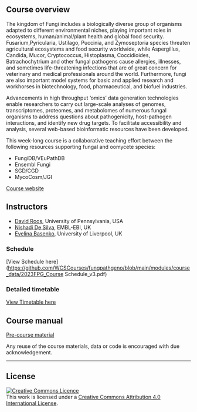 ## Course overview

The kingdom of Fungi includes a biologically diverse group of organisms adapted to different environmental niches, playing important roles in ecosystems, human/animal/plant health and global food security. Fusarium,Pyricularia, Ustilago, Puccinia, and Zymoseptoria species threaten agricultural ecosystems and food security worldwide, while Aspergillus, Candida, Mucor, Cryptococcus, Histoplasma, Coccidioides, Batrachochytrium and other fungal pathogens cause allergies, illnesses, and sometimes life-threatening infections that are of great concern for veterinary and medical professionals around the world. Furthermore, fungi are also important model systems for basic and applied research and workhorses in biotechnology, food, pharmaceutical, and biofuel industries.

Advancements in high throughput ‘omics’ data generation technologies enable researchers to carry out large-scale analyses of genomes, transcriptomes, proteomes, and metabolomes of numerous fungal organisms to address questions about pathogenicity, host-pathogen interactions, and identify new drug targets. To facilitate accessibility and analysis, several web-based bioinformatic resources have been developed.

This week-long course is a collaborative teaching effort between the following resources supporting fungal and oomycete species:

- FungiDB/VEuPathDB
- Ensembl Fungi
- SGD/CGD
- MycoCosm/JGI

[Course website](https://coursesandconferences.wellcomeconnectingscience.org/event/fungal-pathogen-genomics-20230509/)

## Instructors
- [David Roos](https://www.bio.upenn.edu/people/david-s-roos), University of Pennsylvania, USA
- [Nishadi De Silva](https://www.ebi.ac.uk/about/people/nishadi-de-silva), EMBL-EBI, UK
- [Evelina Basenko](https://www.liverpool.ac.uk/integrative-biology/staff/evelina-basenko/), University of Liverpool, UK


### Schedule
[View Schedule here](https://github.com/WCSCourses/fungpathgeno/blob/main/modules/course_data/2023FPG_Course Schedule_v3.pdf)

### Detailed timetable
[View Timetable here](https://github.com/WCSCourses/fungpathgeno/blob/main/modules/course_data/FPG2023_Timetable_v3.pdf)



## Course manual
  
[Pre-course material](https://github.com/WCSCourses/fungpathgeno/blob/main/modules/Introductory%20module/FPG2023%20Introductory%20module.pdf)         
  


Any reuse of the course materials, data or code is encouraged with due acknowledgement.

******
## License
<a rel="license" href="http://creativecommons.org/licenses/by/4.0/"><img alt="Creative Commons Licence" style="border-width:0" src="https://i.creativecommons.org/l/by/4.0/88x31.png" /></a><br />This work is licensed under a <a rel="license" href="http://creativecommons.org/licenses/by/4.0/">Creative Commons Attribution 4.0 International License</a>.

